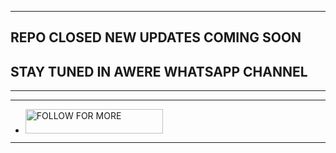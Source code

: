 ***
## REPO CLOSED NEW UPDATES COMING SOON 

## STAY TUNED IN AWERE WHATSAPP CHANNEL 
***

***
- <a href="https://whatsapp.com/channel/0029VaZuGSxEawdxZK9CzM0Y
  "><img title="FOLLOW FOR MORE" src="https://img.shields.io/badge/FOLLOW_FOR_UPDATES-h?color=red&style=for-the-badge&logo=bmw" width="220" height="38.45"/></a></p>
***
